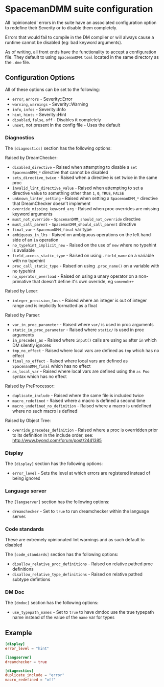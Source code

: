 # SpacemanDMM suite configuration

All 'opinionated' errors in the suite have an associated configuration option to redefine their Severity or to disable them completely.

Errors that would fail to compile in the DM compiler or will always cause a runtime cannot be disabled (eg: bad keyword arguments).

As of writing, all front ends have the functionality to accept a configuration file.  They default to using `SpacemanDMM.toml` located in the same directory as the `.dme` file.

## Configuration Options

All of these options can be set to the following:

* `error`, `errors` - Severity::Error
* `warning`, `warnings` - Severity::Warning
* `info`, `infos` - Severity::Info
* `hint`, `hints` - Severity::Hint
* `disabled`, `false`, `off` - Disables it completely
* `unset`, not present in the config file - Uses the default

### Diagnostics

The `[diagnostics]` section has the following options:

Raised by DreamChecker:

* `disabled_directive` - Raised when attempting to disable a `set SpacemanDMM_*` directive that cannot be disabled
* `sets_directive_twice` - Raised when a directive is set twice in the same proc
* `invalid_lint_directive_value` - Raised when attempting to set a directive value to something other than `1`, `0`, `TRUE`, `FALSE`
* `unknown_linter_setting` - Raised when setting a `SpacemanDMM_*` directive that DreamChecker doesn't implement
* `override_missing_keyword_arg` - Raised when proc overrides are missing keyword arguments
* `must_not_override` - `SpacemanDMM_should_not_override` directive
* `must_call_parent` - `SpacemanDMM_should_call_parent` directive
* `final_var` - `SpacemanDMM_final` var type
* `ambiguous_in_lhs` - Raised on ambiguous operations on the left hand side of an `in` operation
* `no_typehint_implicit_new` - Raised on the use of `new` where no typehint is avaliable
* `field_access_static_type` - Raised on using `.field_name` on a variable with no typehint
* `proc_call_static_type` - Raised on using `.proc_name()` on a variable with no typehint
* `no_operator_overload` - Raised on using a unary operator on a non-primative that doesn't define it's own override, eg `somemob++`

Raised by Lexer:

* `integer_precision_loss` - Raised where an integer is out of integer range and is implicitly formatted as a float

Raised by Parser:

* `var_in_proc_parameter` - Raised where `var/` is used in proc arguments
* `static_in_proc_parameter` - Raised where `static/` is used in proc arguments
* `in_precedes_as` - Raised where `input()` calls are using `as` after `in` which DM silently ignores
* `tmp_no_effect` - Raised where local vars are defined as `tmp` which has no effect
* `final_no_effect` - Raised where local vars are defined as `SpacemanDMM_final` which has no effect
* `as_local_var` - Raised where local vars are defined using the `as Foo` syntax which has no effect

Raised by PreProcessor:

* `duplicate_include` - Raised where the same file is included twice
* `macro_redefined` - Raised where a macro is defined a second time
* `macro_undefined_no_definition` - Raised where a macro is undefined where no such macro is defined

Raised by Object Tree:

* `override_precedes_definition` - Raised where a proc is overridden prior to its definition in the include order, see: http://www.byond.com/forum/post/2441385

### Display

The `[display]` section has the following options:

* `error_level` - Sets the level at which errors are registered instead of being ignored

### Language server

The `[langserver]` section has the following options:

* `dreamchecker` - Set to `true` to run dreamchecker within the language server.

### Code standards

These are extremely opinionated lint warnings and as such default to disabled

The `[code_standards]` section has the following options:

* `disallow_relative_proc_definitions` - Raised on relative pathed proc definitions
* `disallow_relative_type_definitions` - Raised on relative pathed subtype defintions

### DM Doc

The `[dmdoc]` section has the following options:

* `use_typepath_names` - Set to `true` to have dmdoc use the true typepath name instead of the value of the `name` var for types

## Example

```toml
[display]
error_level = "hint"

[langserver]
dreamchecker = true

[diagnostics]
duplicate_include = "error"
macro_redefined = "off"
```
